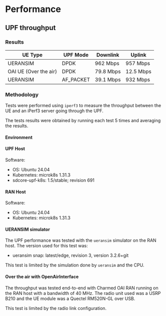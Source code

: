 # Performance

## UPF throughput

### Results

| UE Type               | UPF Mode  | Downlink  | Uplink    |
| --------------------- | --------- | --------- | --------- |
| UERANSIM              | DPDK      | 962 Mbps  | 957 Mbps  |
| OAI UE (Over the air) | DPDK      | 79.8 Mbps | 12.5 Mbps |
| UERANSIM              | AF_PACKET | 39.1 Mbps | 932 Mbps  |

### Methodology

Tests were performed using `iperf3` to measure the throughput between the
UE and an iPerf3 server going through the UPF.

The tests results were obtained by running each test 5 times and averaging the
results.

#### Environment

#### UPF Host

Software:
- OS: Ubuntu 24.04
- Kubernetes: microk8s 1.31.3
- sdcore-upf-k8s: 1.5/stable; revision 691

#### RAN Host

Software:
- OS: Ubuntu 24.04
- Kubernetes: microk8s 1.31.3

#### UERANSIM simulator

The UPF performance was tested with the `ueransim` simulator on the RAN host.
The version used for this test was:

- ueransim snap: latest/edge, revision 3, version 3.2.6+git

This test is limited by the simulation done by `ueransim` and the CPU.

#### Over the air with OpenAirInterface

The throughput was tested end-to-end with Charmed OAI RAN running on the RAN host
with a bandwidth of 40 MHz. The radio unit used was a USRP B210 and the UE module
was a Quectel RM520N-GL over USB.

This test is limited by the radio link configuration.
